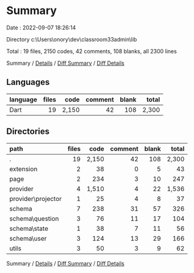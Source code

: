 # Summary

Date : 2022-09-07 18:26:14

Directory c:\\Users\\onory\\dev\\classroom33admin\\lib

Total : 19 files,  2150 codes, 42 comments, 108 blanks, all 2300 lines

Summary / [Details](details.md) / [Diff Summary](diff.md) / [Diff Details](diff-details.md)

## Languages
| language | files | code | comment | blank | total |
| :--- | ---: | ---: | ---: | ---: | ---: |
| Dart | 19 | 2,150 | 42 | 108 | 2,300 |

## Directories
| path | files | code | comment | blank | total |
| :--- | ---: | ---: | ---: | ---: | ---: |
| . | 19 | 2,150 | 42 | 108 | 2,300 |
| extension | 2 | 38 | 0 | 5 | 43 |
| page | 2 | 234 | 3 | 10 | 247 |
| provider | 4 | 1,510 | 4 | 22 | 1,536 |
| provider\\projector | 1 | 25 | 4 | 8 | 37 |
| schema | 7 | 238 | 31 | 57 | 326 |
| schema\\question | 3 | 76 | 11 | 17 | 104 |
| schema\\state | 1 | 38 | 7 | 11 | 56 |
| schema\\user | 3 | 124 | 13 | 29 | 166 |
| utils | 3 | 50 | 3 | 9 | 62 |

Summary / [Details](details.md) / [Diff Summary](diff.md) / [Diff Details](diff-details.md)